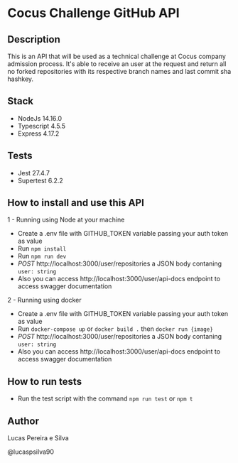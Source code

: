 # Cocus Challenge GitHub API

## Description

This is an API that will be used as a technical challenge at Cocus company admission process.
It's able to receive an user at the request and return all no forked repositories with its respective branch names and last commit sha hashkey.

## Stack

* NodeJs 14.16.0
* Typescript 4.5.5
* Express 4.17.2

## Tests

* Jest 27.4.7
* Supertest 6.2.2

## How to install and use this API

1 - Running using Node at your machine

* Create a .env file with GITHUB_TOKEN variable passing your auth token as value
* Run `npm install`
* Run `npm run dev`
* *POST* http://localhost:3000/user/repositories a JSON body contaning `user: string`
* Also you can access http://localhost:3000/user/api-docs endpoint to access swagger documentation

2 - Running using docker

* Create a .env file with GITHUB_TOKEN variable passing your auth token as value
* Run `docker-compose up` or `docker build .` then `docker run {image}`
* *POST* http://localhost:3000/user/repositories a JSON body contaning `user: string`
* Also you can access http://localhost:3000/user/api-docs endpoint to access swagger documentation
  
## How to run tests

* Run the test script with the command `npm run test` or `npm t`

## Author

Lucas Pereira e Silva

@lucaspsilva90

